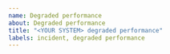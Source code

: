 ```yaml
---
name: Degraded performance
about: Degraded performance
title: "<YOUR SYSTEM> degraded performance"
labels: incident, degraded performance
---
```


<!--
STOP! You must add the `issue status` label for this to show on the status page.
Note: you must be an authorised user to add this label.

You may uncomment updates of this template as needed.
-->

<!-- **Update:** YOUR UPDATE HERE. -->

<!-- **Resolved:** This incident has been resolved. -->

<!-- **Monitoring:** We have implemented a fix and we are continuing to monitor the incident. -->

<!-- Identified:** We have identified the issue and a fix is being implemented. -->

<!-- **Investigating:** We are currently investigating degraded performance. -->
